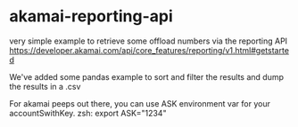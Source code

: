 # akamai-reporting-api

very simple example to retrieve some offload numbers via the reporting API
https://developer.akamai.com/api/core_features/reporting/v1.html#getstarted

We've added some pandas example to sort and filter the results and dump the results in a .csv

For akamai peeps out there, you can use ASK environment var for your accountSwithKey. 
zsh: export ASK="1234"


